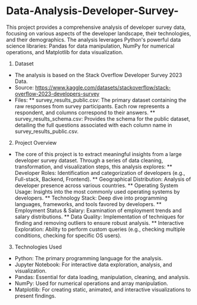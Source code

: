 # Data-Analysis-Developer-Survey-

This project provides a comprehensive analysis of developer survey data, focusing on various aspects of the developer landscape, their technologies, and their demographics. The analysis leverages Python's powerful data science libraries: Pandas for data manipulation, NumPy for numerical operations, and Matplotlib for data visualization.

1. Dataset
* The analysis is based on the Stack Overflow Developer Survey 2023 Data.
* Source: https://www.kaggle.com/datasets/stackoverflow/stack-overflow-2023-developers-survey
* Files:
** survey_results_public.csv: The primary dataset containing the raw responses from survey participants. Each row represents a respondent, and columns correspond to their answers.
** survey_results_schema.csv: Provides the schema for the public dataset, detailing the full questions associated with each column name in survey_results_public.csv.

2. Project Overview
* The core of this project is to extract meaningful insights from a large developer survey dataset. Through a series of data cleaning, transformation, and visualization steps, this analysis explores:
** Developer Roles: Identification and categorization of developers (e.g., Full-stack, Backend, Frontend).
** Geographical Distribution: Analysis of developer presence across various countries.
** Operating System Usage: Insights into the most commonly used operating systems by developers.
** Technology Stack: Deep dive into programming languages, frameworks, and tools favored by developers.
** Employment Status & Salary: Examination of employment trends and salary distributions.
** Data Quality: Implementation of techniques for finding and removing outliers to ensure robust analysis.
** Interactive Exploration: Ability to perform custom queries (e.g., checking multiple conditions, checking for specific OS users).

3. Technologies Used
* Python: The primary programming language for the analysis.
* Jupyter Notebook: For interactive data exploration, analysis, and visualization.
* Pandas: Essential for data loading, manipulation, cleaning, and analysis.
* NumPy: Used for numerical operations and array manipulation.
* Matplotlib: For creating static, animated, and interactive visualizations to present findings.
